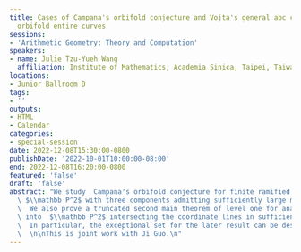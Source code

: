 ```yaml
---
title: Cases of Campana's orbifold conjecture and Vojta's general abc conjecture for
  orbifold entire curves
sessions:
- 'Arithmetic Geometry: Theory and Computation'
speakers:
- name: Julie Tzu-Yueh Wang
  affiliation: Institute of Mathematics, Academia Sinica, Taipei, Taiwan
locations:
- Junior Ballroom D
tags:
- ''
outputs:
- HTML
- Calendar
categories:
- special-session
date: 2022-12-08T15:30:00-0800
publishDate: '2022-10-01T10:00:00-08:00'
end: 2022-12-08T16:20:00-0800
featured: 'false'
draft: 'false'
abstract: "We study  Campana's orbifold conjecture for finite ramified covers of \
  \ $\\mathbb P^2$ with three components admitting sufficiently large multiplicities.\
  \  We also prove a truncated second main theorem of level one for analytic maps\
  \ into  $\\mathbb P^2$ intersecting the coordinate lines in sufficiently high multiplicities.\
  \  In particular, the exceptional set for the later result can be described explicitly.\
  \  \n\nThis is joint work with Ji Guo.\n"
---
```

